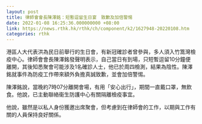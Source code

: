 ```yaml
---
layout: post
title: 律師會會長陳澤銘：短暫逗留生日宴　致歉及加倍警惕
date: 2022-01-08 16:25:36.000000000 +08:00
link: https://news.rthk.hk/rthk/ch/component/k2/1627948-20220108.htm
categories: rthk
---
```


港區人大代表洪為民日前舉行的生日會，有新冠確診者曾參與，多人須入竹篙灣檢疫中心。律師會會長陳澤銘發聲明表示，自己當日有到場，只短暫逗留10分鐘便離開，其後知悉聚會可能涉及1名確診人士，他已於周四檢測，結果為陰性。陳澤銘就事件為防疫工作帶來額外負擔真誠致歉，並會加倍警惕。

陳澤銘說，當晚約7時07分離開會場，有用「安心出行」，期間一直戴口罩，無飲食。他說，已主動聯絡衞生防護中心有關隔離檢疫事宜。

他說，雖然是以私人身份獲邀出席聚會，但考慮到在律師會的工作，以期與工作有關的人員保持良好關係。
